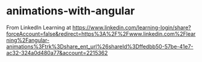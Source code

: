 # animations-with-angular
From LinkedIn Learning at https://www.linkedin.com/learning-login/share?forceAccount=false&redirect=https%3A%2F%2Fwww.linkedin.com%2Flearning%2Fangular-animations%3Ftrk%3Dshare_ent_url%26shareId%3Dffedbb50-57be-41e7-ac32-324a0d480a77&account=2215362
